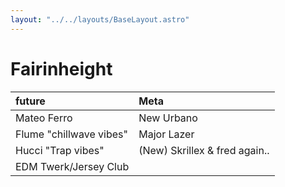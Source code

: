 ```yaml
---
layout: "../../layouts/BaseLayout.astro"
---
```


# Fairinheight

| future                  | Meta                          |
| :---------------------- | :---------------------------- |
| Mateo Ferro             | New Urbano                    |
| Flume "chillwave vibes" | Major Lazer                   |
| Hucci "Trap vibes"      | (New) Skrillex & fred again.. |
| EDM Twerk/Jersey Club   |
